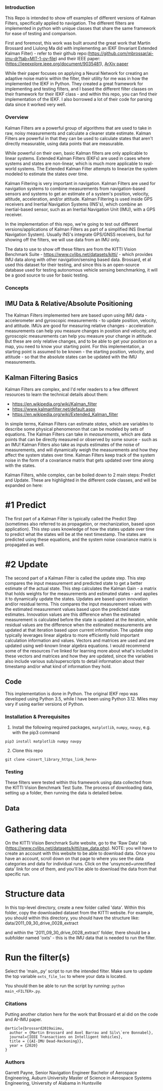 ### Introduction

This Repo is intended to show off examples of different versions of Kalman Filters, specifically applied to navigation. The different filters are implemented in python with unique classes that share the same framework for ease of testing and comparison.

First and foremost, this work was built around the great work that Martin Brossard and Liulong Ma did with implementing an IEKF (Invariant Extended Kalman Filter) - refer to their github repo:(https://github.com/mbrossar/ai-imu-dr?tab=MIT-1-ov-file) 
and their IEEE paper:
(https://ieeexplore.ieee.org/document/9035481), [ArXiv paper](https://arxiv.org/pdf/1904.06064.pdf)

While their paper focuses on applying a Neural Network for creating an adaptive noise matrix within the filter, their utility for me was in how the implemented the IEKF in Python. They created a great framework for implementing and testing filters, and I based the different filter classes on their framework for their IEKF class - and within this repo, you can find their implementation of the IEKF. I also borrowed a lot of their code for parsing data since it worked very well.


### Overview

Kalman Filters are a powerful group of algorithms that are used to take in raw, noisy measurements and calculate a cleaner state estimate. Kalman Filters are powerful in that they can be used to calculate states that aren't directly measurable, using data points that are measurable. 

While powerful on their own, basic Kalman filters are only applicable to linear systems. Extended Kalman Filters (EKFs) are used in cases where systems and states are non-linear, which is much more applicable to real-world systems. The Extended Kalman Filter attempts to linearize the system modeled to estimate the states over time.

Kalman Filtering is very important in navigation. Kalman Filters are used for navigation systems to combine measurements from navigation-based sensors and systems to get an estimate of a system's position, velocity, altitude, acceleration, and/or attitude. Kalman Filtering is used inside GPS receivers and Inertial Navigation Systems (INS's), which combine an inertial-based sensor, such as an Inertial Navigation Unit (IMU), with a GPS receiver.

In the implementation of this repo, we're going to test out different versions/applications of Kalman Filters as part of a simplified INS (Inertial Navigation System). Usually INS's integrate GPS/GNSS receivers, but for showing off the filters, we will use data from an IMU only.

The data to use to show off these filters are from the KITTI Vision Benchmark Suite - https://www.cvlibs.net/datasets/kitti/ - which provides IMU data along with other navigation/sensing based data. Brossard, et al used this dataset for their testing, and since this is an open-source database used for testing autonomous vehicle sensing benchmarking, it will be a good source to use for basic testing.

### Concepts

## IMU Data & Relative/Absolute Positioning
The Kalman Filters implemented here are based upon using IMU data - accelerometer and gyroscopic measurements - to update position, velocity, and attitude. IMUs are good for measuring relative changes - acceleration measurements can help you measure changes in position and velocity, and gyroscopic measurements can help you measure your change in attitude. But these are only relative changes, and to be able to get your position on a map, you need to know your starting point. For this implementation, a starting point is assumed to be known - the starting position, velocity, and attitude - so that the absolute states can be updated with the IMU measurements.

## Kalman Filtering Basics
Kalman Filters are complex, and I'd refer readers to a few different resources to learn the technical details about them:
* https://en.wikipedia.org/wiki/Kalman_filter
* https://www.kalmanfilter.net/default.aspx
* https://en.wikipedia.org/wiki/Extended_Kalman_filter

In simple terms, Kalman Filters can estimate _states_, which are variables to describe some physical phenomenon that can be modeled by sets of equations. The Kalman Filters can take in _measurements_, which are data points that can be directly measured or observed by some source - such as an IMU! Kalman Filters also take as inputs estimates of the noise of measurements, and will dynamically weigh the measurements and how they affect the system states over time. Kalman Filters keep track of the system noise in the form of a covariance matrix that gets updated over time along with the states.

Kalman Filters, while complex, can be boiled down to 2 main steps: Predict and Update. These are highlighted in the different code classes, and will be expanded on here:

# #1 Predict
The first part of a Kalman Filter is typically called the Predict Step (sometimes also referred to as propagation, or mechanization, based upon application). This step uses knowledge of how the states update over time to predict what the states will be at the next timestamp. The states are predicted using these equations, and the system noise covariance matrix is propagated as well.

# #2 Update
The second part of a Kalman Filter is called the update step. This step compares the input measurement and predicted state to get a better estimate of the actual state. This step calculates the Kalman Gain - a matrix that holds weights for the measurements and estimated states - and applies it to dynamically update the states.
Updates are based upon innovation and/or residual terms. This compares the input measurement values with the estimated measurement values based upon the predicted state estimates. Innovation values are this difference when the estimated measurement is calculated before the state is updated at the iteration, while residual values are the difference when the estimated measurements are updated at that iteration based upon current information.
The update step typically leverages linear algebra to more efficiently hold important calculation information and values. Vectors and matrices are used and are updated using well-known linear algebra equations. I would recommend some of the resources I've linked for learning more about what's included in these vectors and matrices and how they are updated, since the variables also include various sub/superscripts to detail information about their timestamp and/or what kind of information they hold.



## Code
This implementation is done in Python. The original IEKF repo was developed using Python 3.5, while I have been using Python 3.12. Miles may vary if using earlier versions of Python.
 
### Installation & Prerequisites
    
1.  Install the following required packages, `matplotlib`, `numpy`, `navpy`, e.g. with the pip3 command
```
pip3 install matplotlib numpy navpy
```
    
2.  Clone this repo
```
git clone <insert_library_https_link_here>
```

### Testing
These filters were tested within this framework using data collected from the KITTI Vision Benchmark Test Suite. The process of downloading data, setting up a folder, then running the data is detailed below.


## Data

# Gathering data
On the KITTI Vision Benchmark Suite website, go to the 'Raw Data' tab (https://www.cvlibs.net/datasets/kitti/raw_data.php). NOTE: you will have to create an account with this website to be able to download data. Once you have an account, scroll down on that page to where you see the data categories and data for individual runs. Click on the 'unsynced+unrectified data' link for one of them, and you'll be able to download the data from that specific run.

# Structure data
In this top-level directory, create a new folder called 'data'. Within this folder, copy the downloaded dataset from the KITTI website.
For example, you should within this directory, you should have the structure like:
data/2011_09_30_drive_0028_extract

and within the '2011_09_30_drive_0028_extract' folder, there should be a subfolder named 'oxts' - this is the IMU data that is needed to run the filter.

# Run the filter(s)

Select the 'main_<FILTER>.py' script to run the intended filter. Make sure to update the top variable `oxts_file_loc` to where your data is located.

You should then be able to run the script by running:
`python main_<FILTER>.py`. 



### Citations

Putting another citation here for the work that Brossard et al did on the code and AI-IMU paper.

```
@article{brossard2019aiimu,
  author = {Martin Brossard and Axel Barrau and Silv\`ere Bonnabel},
  journal={IEEE Transactions on Intelligent Vehicles}, 
  title = {{AI-IMU Dead-Reckoning}},
  year = {2020}
}
```

### Authors
Garrett Payne, Senior Navigation Engineer
Bachelor of Aerospace Engineering, Auburn University
Master of Science in Aerospace Systems Engineering, University of Alabama in Huntsville
